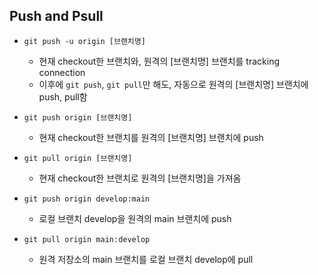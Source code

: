 ## Push and Psull

* `git push -u origin [브랜치명]`
    * 현재 checkout한 브랜치와, 원격의 [브랜치명] 브랜치를 tracking connection
    * 이후에 `git push`, `git pull`만 해도, 자동으로 원격의 [브랜치명] 브랜치에 push, pull함

* `git push origin [브랜치명]`
    * 현재 checkout한 브랜치를 원격의 [브랜치명] 브랜치에 push

* `git pull origin [브랜치명]`
    * 현재 checkout한 브랜치로 원격의 [브랜치명]을 가져옴

* `git push origin develop:main`
    * 로컬 브랜치 develop을 원격의 main 브랜치에 push

* `git pull origin main:develop`
    * 원격 저장소의 main 브랜치를 로컬 브랜치 develop에 pull